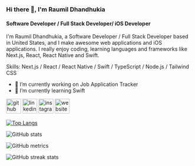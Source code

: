 ### Hi there 👋, I'm Raumil Dhandhukia
#### Software Developer / Full Stack Developer/ iOS Developer
I'm Raumil Dhandhukia, a Software Developer / Full Stack Developer based in United States, and I make awesome web applications and iOS applications. I really enjoy coding, learning languages and frameworks like Next.js, React, React Native and Swift.

Skills: Next.js / React / React Native / Swift  / TypeScript / Node.js / Tailwind CSS

- 🔭 I’m currently working on Job Application Tracker 
- 🌱 I’m currently learning Swift 


[<img src='https://cdn.jsdelivr.net/npm/simple-icons@3.0.1/icons/github.svg' alt='github' height='40'>](https://github.com/raumildhandhukia)  [<img src='https://cdn.jsdelivr.net/npm/simple-icons@3.0.1/icons/linkedin.svg' alt='linkedin' height='40'>](https://www.linkedin.com/in/raumild/)  [<img src='https://cdn.jsdelivr.net/npm/simple-icons@3.0.1/icons/instagram.svg' alt='instagram' height='40'>](https://www.instagram.com/raumildhandhukia/)  [<img src='https://cdn.jsdelivr.net/npm/simple-icons@3.0.1/icons/icloud.svg' alt='website' height='40'>](https://raumild.com)  

[![Top Langs](https://github-readme-stats.vercel.app/api/top-langs/?username=raumildhandhukia)](https://github.com/anuraghazra/github-readme-stats)

![GitHub stats](https://github-readme-stats.vercel.app/api?username=raumildhandhukia&show_icons=true)  

![GitHub metrics](https://metrics.lecoq.io/raumildhandhukia)  

![GitHub streak stats](https://streak-stats.demolab.com/?user=raumildhandhukia)  

